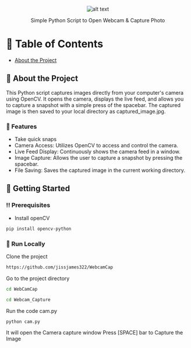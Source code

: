 <div align='center'>

![alt text]()
<p>Simple Python Script to Open Webcam & Capture Photo</p>



</div>

# :notebook_with_decorative_cover: Table of Contents

- [About the Project](#star2-about-the-project)


## :star2: About the Project
This Python script captures images directly from your computer's camera using OpenCV. It opens the camera, displays the live feed, and allows you to capture a snapshot with a simple press of the spacebar. The captured image is then saved to your local directory as captured_image.jpg.


### :dart: Features
- Take quick snaps
- Camera Access: Utilizes OpenCV to access and control the camera.
- Live Feed Display: Continuously shows the camera feed in a window.
- Image Capture: Allows the user to capture a snapshot by pressing the spacebar.
- File Saving: Saves the captured image in the current working directory.


## :toolbox: Getting Started

### :bangbang: Prerequisites

- Install openCV
```bash
pip install opencv-python
```


### :running: Run Locally

Clone the project

```bash
https://github.com/jissjames322/WebcamCap
```
Go to the project directory
```bash
cd WebCamCap
```

```bash
cd Webcam_Capture
```
Run the code cam.py
```bash
python cam.py
```
It will open the Camera capture window
Press [SPACE] bar to Capture the Image
